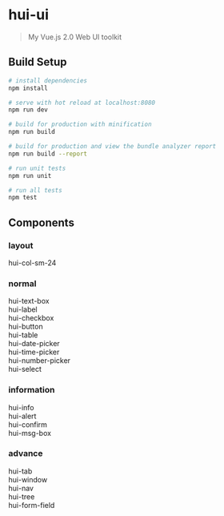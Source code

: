# hui-ui

> My Vue.js 2.0 Web UI toolkit 

## Build Setup

``` bash
# install dependencies
npm install

# serve with hot reload at localhost:8080
npm run dev

# build for production with minification
npm run build

# build for production and view the bundle analyzer report
npm run build --report

# run unit tests
npm run unit

# run all tests
npm test
```

## Components
### layout
hui-col-sm-24  

### normal
hui-text-box  
hui-label  
hui-checkbox  
hui-button  
hui-table  
hui-date-picker  
hui-time-picker  
hui-number-picker  
hui-select  

### information
hui-info  
hui-alert  
hui-confirm  
hui-msg-box  

### advance
hui-tab  
hui-window  
hui-nav  
hui-tree  
hui-form-field  
